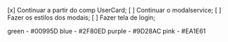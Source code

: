[x] Continuar a partir do comp UserCard;
[ ] Continuar o modalservice;
[ ] Fazer os estilos dos modais;
[ ] Fazer tela de login;

green - #00995D
blue - #2F80ED
purple - #9D28AC
pink - #EA1E61
